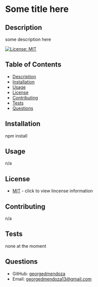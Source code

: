 # Some title here   
  ## Description 
  some description here

  [![License: MIT](https://img.shields.io/badge/License-MIT-yellow.svg)](https://opensource.org/licenses/MIT)
  ## Table of Contents
  - [Description](#description)
  - [Installation](#installation)
  - [Usage](#usage)
  - [License](#license)
  - [Contributing](#contributing)
  - [Tests](#tests)
  - [Questions](#questions)

  ## Installation 
  npm install

  ## Usage
  n/a

  ## License
  - [MIT](https://opensource.org/licenses/MIT) - click to view lincense information
  
  ## Contributing
  n/a

  ## Tests
  none at the moment

  ## Questions
  - GitHub: [georgedmendoza](https://github.com/georgedmendoza)
  - Email: [georgedmendoza13@gmail.com](mailto:georgedmendoza13@gmail.com)

